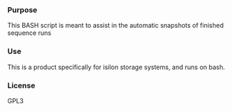 ### Purpose
This BASH script is meant to assist in the automatic snapshots of finished
sequence runs

### Use
This is a product specifically for isilon storage systems, and runs on bash.



### License
GPL3
